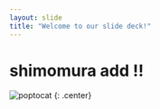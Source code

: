 ```yaml
---
layout: slide
title: "Welcome to our slide deck!"
---
```


# shimomura add !!

![poptocat](https://octodex.github.com/images/poptocat.png)
{: .center}
